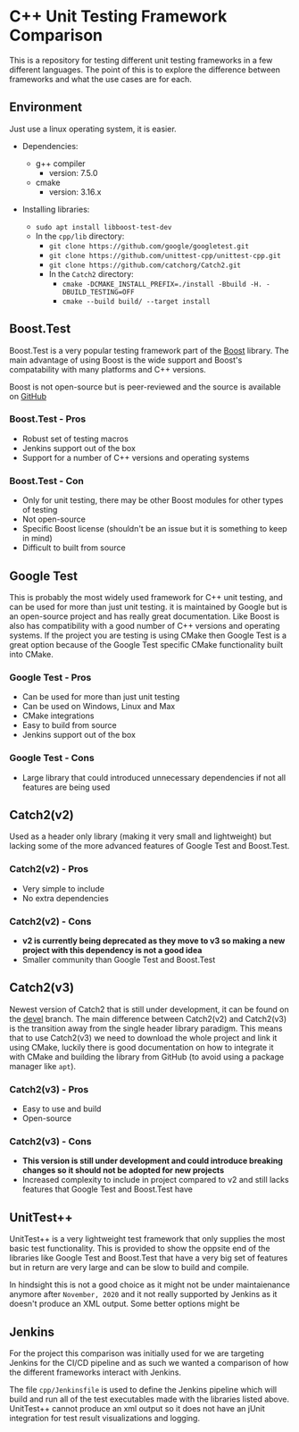 # C++ Unit Testing Framework Comparison

This is a repository for testing different unit testing frameworks in a few different languages. The point of this is to explore the difference between frameworks and what the use cases are for each.

## Environment

Just use a linux operating system, it is easier.

- Dependencies:
    - g++ compiler
        - version: 7.5.0
    - cmake
        - version: 3.16.x

- Installing libraries:
    - `sudo apt install libboost-test-dev`
    - In the `cpp/lib` directory:
        - `git clone https://github.com/google/googletest.git`
        - `git clone https://github.com/unittest-cpp/unittest-cpp.git`
        - `git clone https://github.com/catchorg/Catch2.git`
        - In the `Catch2` directory:
            - `cmake -DCMAKE_INSTALL_PREFIX=./install -Bbuild -H. -DBUILD_TESTING=OFF`
            - `cmake --build build/ --target install`

## Boost.Test

Boost.Test is a very popular testing framework part of the [Boost](https://www.boost.org/) library. The main advantage of using Boost is the wide support and Boost's compatability with many platforms and C++ versions.

Boost is not open-source but is peer-reviewed and the source is available on [GitHub](https://github.com/boostorg/test)

### Boost.Test - Pros

- Robust set of testing macros
- Jenkins support out of the box
- Support for a number of C++ versions and operating systems

### Boost.Test - Con

- Only for unit testing, there may be other Boost modules for other types
    of testing
- Not open-source
- Specific Boost license (shouldn't be an issue but it is something to keep in mind)
- Difficult to built from source

## Google Test

This is probably the most widely used framework for C++ unit testing, and can be used for more than just unit testing. it is maintained by Google but is an open-source project and has really great documentation. Like Boost is also has compatibility with a good number of C++ versions and operating systems. If the project you are testing is using CMake then Google Test is a great option because of the Google Test specific CMake functionality built into CMake.

### Google Test - Pros

- Can be used for more than just unit testing
- Can be used on Windows, Linux and Max
- CMake integrations
- Easy to build from source
- Jenkins support out of the box

### Google Test - Cons

- Large library that could introduced unnecessary dependencies if not all features are being used

## Catch2(v2)

Used as a header only library (making it very small and lightweight) but lacking some of the more advanced features of Google Test and Boost.Test.

### Catch2(v2) - Pros

- Very simple to include
- No extra dependencies

### Catch2(v2) - Cons

- **v2 is currently being deprecated as they move to v3 so making a new project with this dependency is not a good idea**
- Smaller community than Google Test and Boost.Test

## Catch2(v3)

Newest version of Catch2 that is still under development, it can be found on the [devel](https://github.com/catchorg/Catch2/tree/devel) branch. The main difference between Catch2(v2) and Catch2(v3) is the transition away from the single header library paradigm. This means that to use Catch2(v3) we need to download the whole project and link it using CMake, luckily there is good documentation on how to integrate it with CMake and building the library from GitHub (to avoid using a package manager like `apt`).

### Catch2(v3) - Pros

- Easy to use and build
- Open-source

### Catch2(v3) - Cons

- **This version is still under development and could introduce breaking changes so it should not be adopted for new projects**
- Increased complexity to include in project compared to v2 and still lacks features that Google Test and Boost.Test have

## UnitTest++

UnitTest++ is a very lightweight test framework that only supplies the most basic test functionality. This is provided to show the oppsite end of the libraries like Google Test and Boost.Test that have a very big set of features but in return are very large and can be slow to build and compile.

In hindsight this is not a good choice as it might not be under maintaienance anymore after `November, 2020` and it not really supported by Jenkins as it doesn't produce an XML output.
Some better options might be 
## Jenkins

For the project this comparison was initially used for we are targeting Jenkins for the CI/CD pipeline and as such we wanted a comparison of how the different frameworks interact with Jenkins.

The file `cpp/Jenkinsfile` is used to define the Jenkins pipeline which will build and run all of the test executables made with the libraries listed above. UnitTest++ cannot produce an xml output so it does not have an jUnit integration for test result visualizations and logging.

